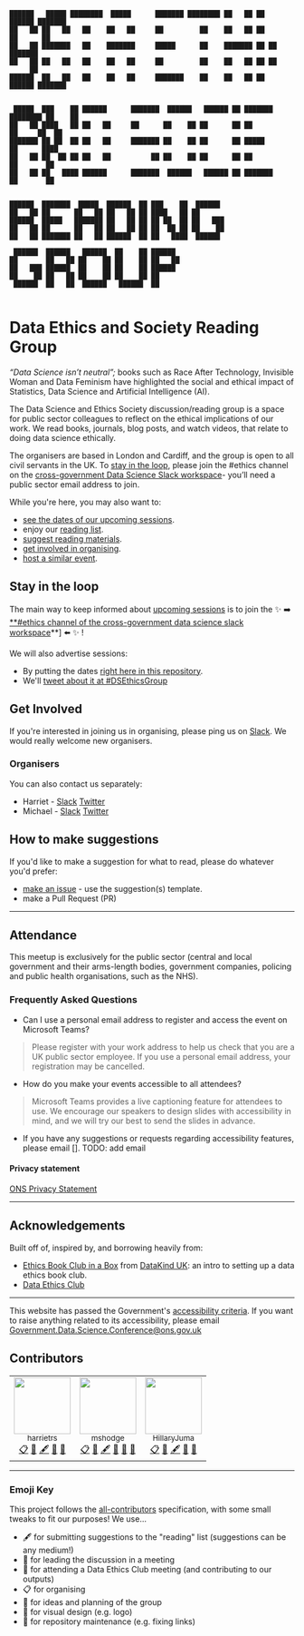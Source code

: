 ```
██████   █████ ████████  █████      ███████ ████████ ██   ██ ██  ██████ ███████         
██   ██ ██   ██   ██    ██   ██     ██         ██    ██   ██ ██ ██      ██              
██   ██ ███████   ██    ███████     █████      ██    ███████ ██ ██      ███████         
██   ██ ██   ██   ██    ██   ██     ██         ██    ██   ██ ██ ██           ██         
██████  ██   ██   ██    ██   ██     ███████    ██    ██   ██ ██  ██████ ███████         
                                                                                        
 █████  ███    ██ ██████      ███████  ██████   ██████ ██ ███████ ████████ ██    ██     
██   ██ ████   ██ ██   ██     ██      ██    ██ ██      ██ ██         ██     ██  ██      
███████ ██ ██  ██ ██   ██     ███████ ██    ██ ██      ██ █████      ██      ████       
██   ██ ██  ██ ██ ██   ██          ██ ██    ██ ██      ██ ██         ██       ██        
██   ██ ██   ████ ██████      ███████  ██████   ██████ ██ ███████    ██       ██        
                                                                                        
██████  ███████  █████  ██████  ██ ███    ██  ██████                                    
██   ██ ██      ██   ██ ██   ██ ██ ████   ██ ██                                         
██████  █████   ███████ ██   ██ ██ ██ ██  ██ ██   ███                                   
██   ██ ██      ██   ██ ██   ██ ██ ██  ██ ██ ██    ██                                   
██   ██ ███████ ██   ██ ██████  ██ ██   ████  ██████                                    
                                                                                        
 ██████  ██████   ██████  ██    ██ ██████                                               
██       ██   ██ ██    ██ ██    ██ ██   ██                                              
██   ███ ██████  ██    ██ ██    ██ ██████                                               
██    ██ ██   ██ ██    ██ ██    ██ ██                                                   
 ██████  ██   ██  ██████   ██████  ██                                                   
                                                             
```

# Data Ethics and Society Reading Group

_“Data Science isn’t neutral”;_ books such as Race After Technology, Invisible Woman and Data Feminism have highlighted the social and ethical impact of Statistics, Data Science and Artificial Intelligence (AI).

The Data Science and Ethics Society discussion/reading group is a space for public sector colleagues to reflect on the ethical implications of our work. We read books, journals, blog posts, and watch videos, that relate to doing data science ethically.

The organisers are based in London and Cardiff, and the group is open to all civil servants in the UK. To [stay in the loop](#stay-in-the-loop), please join the #ethics channel on the [cross-government Data Science Slack workspace](https://govdatascience.slack.com)- you’ll need a public sector email address to join.

While you're here, you may also want to:

* [see the dates of our upcoming sessions](./SESSIONS.md).
* enjoy our [reading list](./READING-LIST.md).
* [suggest reading materials](#how-to-make-suggestions).
* [get involved in organising](#get-involved).
* [host a similar event](Guides/organising.md).

## Stay in the loop

The main way to keep informed about [upcoming sessions](./SESSIONS.md) is to join the :sparkles: :arrow_right: [**#ethics channel of the cross-government data science slack workspace](https://govdatascience.slack.com)**] :arrow_left: :sparkles: !

We will also advertise sessions:

* By putting the dates [right here in this repository](./SESSIONS.md).
* We'll [tweet about it at #DSEthicsGroup](https://twitter.com/hashtag/DSEthicsGroup?src=hashtag_click)

## Get Involved

If you're interested in joining us in organising, please ping us on [Slack](https://govdatascience.slack.com/team/U01BSUWU0UE). We would really welcome new organisers.

### Organisers

You can also contact us separately:

* Harriet - [Slack](https://govdatascience.slack.com/team/U01BSUWU0UE) [Twitter](https://twitter.com/DataDiva)
* Michael - [Slack](https://govdatascience.slack.com/team/UE7T99KTR) [Twitter](https://twitter.com/hodge_online)

## How to make suggestions

If you'd like to make a suggestion for what to read, please do whatever you'd prefer:

* [make an issue](https://github.com/ukgovdatascience/data-ethics-and-society-reading-group/issues/new/choose) - use the suggestion(s) template.
* make a Pull Request (PR)

---

## Attendance

This meetup is exclusively for the public sector (central and local government and their arms-length bodies, government companies, policing and public health organisations, such as the NHS).

### Frequently Asked Questions

* Can I use a personal email address to register and access the event on Microsoft Teams?

> Please register with your work address to help us check that you are a UK public sector employee. If you use a personal email address, your registration may be cancelled.

* How do you make your events accessible to all attendees?

> Microsoft Teams provides a live captioning feature for attendees to use. We encourage our speakers to design slides with accessibility in mind, and we will try our best to send the slides in advance.

* If you have any suggestions or requests regarding accessibility features, please email []. TODO: add email

#### Privacy statement

[ONS Privacy Statement](https://www.ons.gov.uk/aboutus/transparencyandgovernance/dataprotection/privacyinformationforourstakeholders)

---

## Acknowledgements

Built off of, inspired by, and borrowing heavily from:

* [Ethics Book Club in a
Box](https://github.com/DataKind-UK/data-ethics-book-club-in-a-box) from [DataKind UK](https://datakind.org.uk/): an intro to setting up a data ethics book club.
* [Data Ethics Club](https://github.com/very-good-science/data-ethics-club)

---

This website has passed the Government's [accessibility criteria](https://www.gov.uk/service-manual/helping-people-to-use-your-service/understanding-wcag). If you want to raise anything related to its accessibility, please email Government.Data.Science.Conference@ons.gov.uk

## Contributors
<!-- ALL-CONTRIBUTORS-LIST:START - Do not remove or modify this section -->
<!-- prettier-ignore-start -->
<!-- markdownlint-disable -->
<table>
	<tbody>
		<tr>
			<td align="center"><font color="#333333">
			<a href="https://github.com/harrietrs"><img alt="" src="https://avatars.githubusercontent.com/u/28767009?v=4" width="100px;" />
			<br />
			<sub>harrietrs</sub></a>
			<br />
			<a href="#eventOrganizing-harrietrs" title="Event Organizing">📋</a>
			<a href="#ideas-harrietrs" title="Ideas, Planning, &amp; Feedback">🤔</a>
			<a href="#content-harrietrs" title="Content">🖋</a>
			<a href="#question-harrietrs" title="Leading Discussion">💬</a>
			<a href="#maintenance-harrietrs" title="Maintenance">🚧</a>
			</font></td>
			<td align="center"><font color="#333333">
			<a href="https://github.com/mshodge"><img alt="" src="https://avatars.githubusercontent.com/u/15108577?v=4" width="100px;" />
			<br />
			<sub>mshodge</sub></a>
			<br />
			<a href="#eventOrganizing-mshodge" title="Event Organizing">📋</a>
			<a href="#ideas-mshodge" title="Ideas, Planning, &amp; Feedback">🤔</a>
			<a href="#content-mshodge" title="Content">🖋</a>
			<a href="#question-mshodge" title="Leading Discussion">💬</a>
			<a href="#blog-mshodge" title="Blogposts">📝</a>
			<a href="#maintenance-mshodge" title="Maintenance">🚧</a></font></td>
			<td align="center"><font color="#333333">
			<a href="https://github.com/HillaryJuma"><img alt="" src="https://avatars.githubusercontent.com/u/52030096?v=4" width="100px;" />
			<br />
			<sub>HillaryJuma</sub></a>
			<br />
			<a href="#eventOrganizing-HillaryJuma" title="Event Organizing">📋</a>
			<a href="#ideas-HillaryJuma" style="text-align: -webkit-center;" title="Ideas, Planning, &amp; Feedback">🤔</a>
			<a href="#content-HillaryJuma" title="Content">🖋</a>
			<a href="#question-HillaryJuma" title="Leading Discussion">💬</a>
			<a href="#design-HillaryJuma" title="Design">🎨</a>
			</font></td>
		</tr>
	</tbody>
</table>


<!-- markdownlint-restore -->
<!-- prettier-ignore-end -->

<!-- ALL-CONTRIBUTORS-LIST:END -->

---

### Emoji Key

This project follows the [all-contributors](https://github.com/all-contributors/all-contributors) specification, with some small tweaks to fit our purposes!  We use...  

+ 🖋  for submitting suggestions to the "reading" list (suggestions can be any medium!)
+ 💬  for leading the discussion in a meeting  
+ 📝  for attending a Data Ethics Club meeting (and contributing to our outputs)
+ 📋  for organising  
+ 🤔  for ideas and planning of the group
+ 🎨  for visual design (e.g. logo)
+ 🚧  for repository maintenance (e.g. fixing links)
